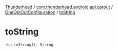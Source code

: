 [Thunderhead](../../index.md) / [com.thunderhead.android.api.optout](../index.md) / [OneOptOutConfiguration](index.md) / [toString](./to-string.md)

# toString

`fun toString(): String`